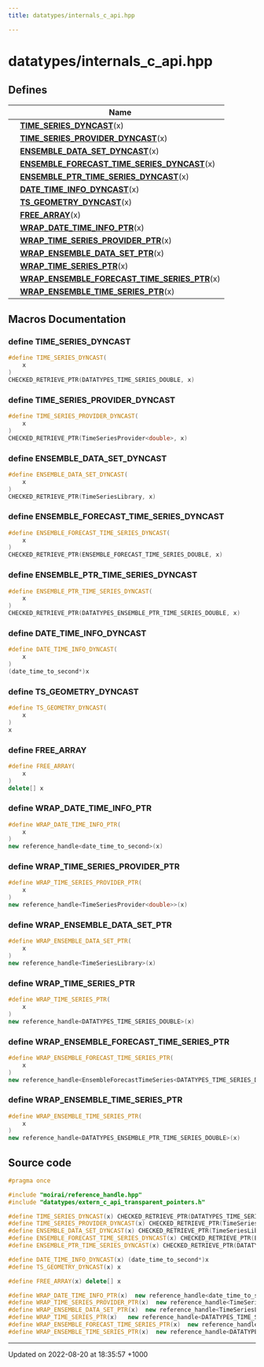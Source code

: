 ```yaml
---
title: datatypes/internals_c_api.hpp

---
```


# datatypes/internals_c_api.hpp



## Defines

|                | Name           |
| -------------- | -------------- |
|  | **[TIME_SERIES_DYNCAST](/cpp/Files/internals__c__api_8hpp/#define-time-series-dyncast)**(x)  |
|  | **[TIME_SERIES_PROVIDER_DYNCAST](/cpp/Files/internals__c__api_8hpp/#define-time-series-provider-dyncast)**(x)  |
|  | **[ENSEMBLE_DATA_SET_DYNCAST](/cpp/Files/internals__c__api_8hpp/#define-ensemble-data-set-dyncast)**(x)  |
|  | **[ENSEMBLE_FORECAST_TIME_SERIES_DYNCAST](/cpp/Files/internals__c__api_8hpp/#define-ensemble-forecast-time-series-dyncast)**(x)  |
|  | **[ENSEMBLE_PTR_TIME_SERIES_DYNCAST](/cpp/Files/internals__c__api_8hpp/#define-ensemble-ptr-time-series-dyncast)**(x)  |
|  | **[DATE_TIME_INFO_DYNCAST](/cpp/Files/internals__c__api_8hpp/#define-date-time-info-dyncast)**(x)  |
|  | **[TS_GEOMETRY_DYNCAST](/cpp/Files/internals__c__api_8hpp/#define-ts-geometry-dyncast)**(x)  |
|  | **[FREE_ARRAY](/cpp/Files/internals__c__api_8hpp/#define-free-array)**(x)  |
|  | **[WRAP_DATE_TIME_INFO_PTR](/cpp/Files/internals__c__api_8hpp/#define-wrap-date-time-info-ptr)**(x)  |
|  | **[WRAP_TIME_SERIES_PROVIDER_PTR](/cpp/Files/internals__c__api_8hpp/#define-wrap-time-series-provider-ptr)**(x)  |
|  | **[WRAP_ENSEMBLE_DATA_SET_PTR](/cpp/Files/internals__c__api_8hpp/#define-wrap-ensemble-data-set-ptr)**(x)  |
|  | **[WRAP_TIME_SERIES_PTR](/cpp/Files/internals__c__api_8hpp/#define-wrap-time-series-ptr)**(x)  |
|  | **[WRAP_ENSEMBLE_FORECAST_TIME_SERIES_PTR](/cpp/Files/internals__c__api_8hpp/#define-wrap-ensemble-forecast-time-series-ptr)**(x)  |
|  | **[WRAP_ENSEMBLE_TIME_SERIES_PTR](/cpp/Files/internals__c__api_8hpp/#define-wrap-ensemble-time-series-ptr)**(x)  |




## Macros Documentation

### define TIME_SERIES_DYNCAST

```cpp
#define TIME_SERIES_DYNCAST(
    x
)
CHECKED_RETRIEVE_PTR(DATATYPES_TIME_SERIES_DOUBLE, x)
```


### define TIME_SERIES_PROVIDER_DYNCAST

```cpp
#define TIME_SERIES_PROVIDER_DYNCAST(
    x
)
CHECKED_RETRIEVE_PTR(TimeSeriesProvider<double>, x)
```


### define ENSEMBLE_DATA_SET_DYNCAST

```cpp
#define ENSEMBLE_DATA_SET_DYNCAST(
    x
)
CHECKED_RETRIEVE_PTR(TimeSeriesLibrary, x)
```


### define ENSEMBLE_FORECAST_TIME_SERIES_DYNCAST

```cpp
#define ENSEMBLE_FORECAST_TIME_SERIES_DYNCAST(
    x
)
CHECKED_RETRIEVE_PTR(ENSEMBLE_FORECAST_TIME_SERIES_DOUBLE, x)
```


### define ENSEMBLE_PTR_TIME_SERIES_DYNCAST

```cpp
#define ENSEMBLE_PTR_TIME_SERIES_DYNCAST(
    x
)
CHECKED_RETRIEVE_PTR(DATATYPES_ENSEMBLE_PTR_TIME_SERIES_DOUBLE, x)
```


### define DATE_TIME_INFO_DYNCAST

```cpp
#define DATE_TIME_INFO_DYNCAST(
    x
)
(date_time_to_second*)x
```


### define TS_GEOMETRY_DYNCAST

```cpp
#define TS_GEOMETRY_DYNCAST(
    x
)
x
```


### define FREE_ARRAY

```cpp
#define FREE_ARRAY(
    x
)
delete[] x
```


### define WRAP_DATE_TIME_INFO_PTR

```cpp
#define WRAP_DATE_TIME_INFO_PTR(
    x
)
new reference_handle<date_time_to_second>(x)
```


### define WRAP_TIME_SERIES_PROVIDER_PTR

```cpp
#define WRAP_TIME_SERIES_PROVIDER_PTR(
    x
)
new reference_handle<TimeSeriesProvider<double>>(x)
```


### define WRAP_ENSEMBLE_DATA_SET_PTR

```cpp
#define WRAP_ENSEMBLE_DATA_SET_PTR(
    x
)
new reference_handle<TimeSeriesLibrary>(x)
```


### define WRAP_TIME_SERIES_PTR

```cpp
#define WRAP_TIME_SERIES_PTR(
    x
)
new reference_handle<DATATYPES_TIME_SERIES_DOUBLE>(x)
```


### define WRAP_ENSEMBLE_FORECAST_TIME_SERIES_PTR

```cpp
#define WRAP_ENSEMBLE_FORECAST_TIME_SERIES_PTR(
    x
)
new reference_handle<EnsembleForecastTimeSeries<DATATYPES_TIME_SERIES_DOUBLE>>(x)
```


### define WRAP_ENSEMBLE_TIME_SERIES_PTR

```cpp
#define WRAP_ENSEMBLE_TIME_SERIES_PTR(
    x
)
new reference_handle<DATATYPES_ENSEMBLE_PTR_TIME_SERIES_DOUBLE>(x)
```


## Source code

```cpp
#pragma once

#include "moirai/reference_handle.hpp"
#include "datatypes/extern_c_api_transparent_pointers.h"

#define TIME_SERIES_DYNCAST(x) CHECKED_RETRIEVE_PTR(DATATYPES_TIME_SERIES_DOUBLE, x)
#define TIME_SERIES_PROVIDER_DYNCAST(x) CHECKED_RETRIEVE_PTR(TimeSeriesProvider<double>, x)
#define ENSEMBLE_DATA_SET_DYNCAST(x) CHECKED_RETRIEVE_PTR(TimeSeriesLibrary, x)
#define ENSEMBLE_FORECAST_TIME_SERIES_DYNCAST(x) CHECKED_RETRIEVE_PTR(ENSEMBLE_FORECAST_TIME_SERIES_DOUBLE, x)
#define ENSEMBLE_PTR_TIME_SERIES_DYNCAST(x) CHECKED_RETRIEVE_PTR(DATATYPES_ENSEMBLE_PTR_TIME_SERIES_DOUBLE, x)

#define DATE_TIME_INFO_DYNCAST(x) (date_time_to_second*)x
#define TS_GEOMETRY_DYNCAST(x) x

#define FREE_ARRAY(x) delete[] x

#define WRAP_DATE_TIME_INFO_PTR(x)  new reference_handle<date_time_to_second>(x)
#define WRAP_TIME_SERIES_PROVIDER_PTR(x)  new reference_handle<TimeSeriesProvider<double>>(x)
#define WRAP_ENSEMBLE_DATA_SET_PTR(x)  new reference_handle<TimeSeriesLibrary>(x)
#define WRAP_TIME_SERIES_PTR(x)   new reference_handle<DATATYPES_TIME_SERIES_DOUBLE>(x)
#define WRAP_ENSEMBLE_FORECAST_TIME_SERIES_PTR(x)  new reference_handle<EnsembleForecastTimeSeries<DATATYPES_TIME_SERIES_DOUBLE>>(x)
#define WRAP_ENSEMBLE_TIME_SERIES_PTR(x)  new reference_handle<DATATYPES_ENSEMBLE_PTR_TIME_SERIES_DOUBLE>(x)
```


-------------------------------

Updated on 2022-08-20 at 18:35:57 +1000
